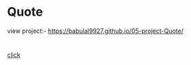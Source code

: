 # Quote 
view project:- https://babulal9927.github.io/05-project-Quote/
#
[click](https://babulal9927.github.io/05-project-Quote/)
